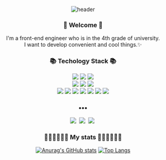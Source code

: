 <div align='center'>

![header](https://capsule-render.vercel.app/api?type=waving&color=auto&height=165&section=header&text=Hayeong%20Jang&fontSize=80&fontAlign=60)

  <h3> 🙌 Welcome 🙌 </h3>
  <p>I'm a front-end engineer who is in the 4th grade of university.<br/>I want to develop convenient and cool things.✨</p>
  
  <h3>📚 Techology Stack 📚</h3>
  <img src="https://img.shields.io/badge/Java-007396?style=flat-square&logo=Java&logoColor=white"/>
  <img src="https://img.shields.io/badge/Python-3766AB?style=flat-square&logo=Python&logoColor=white"/>
  <img src="https://img.shields.io/badge/C-A8B9CC?style=flat-square&logo=C&logoColor=white"/>
  <br/>
  
  <img src="https://img.shields.io/badge/HTML5-E34F26?style=flat-square&logo=JavaScript&logoColor=white"/>
  <img src="https://img.shields.io/badge/css-1572B6?style=flat-square&logo=css3&logoColor=white"/>
  <img src="https://img.shields.io/badge/JavaScript-F7DF1E?style=flat-square&logo=JavaScript&logoColor=white"/>
  <br/>

  <img src="https://img.shields.io/badge/React-61DAFB?style=flat-square&logo=React&logoColor=white"/>
  <img src="https://img.shields.io/badge/Redux-764ABC?style=flat-square&logo=Redux&logoColor=white"/>
  <img src="https://img.shields.io/badge/styled%20components-DB7093?style=flat-square&logo=styled-components&logoColor=white"/>
  <img src="https://img.shields.io/badge/Android-3DDC84?style=flat-square&logo=Android&logoColor=white"/>
  <img src="https://img.shields.io/badge/Kotlin-0095D5?style=flat-square&logo=Kotlin&logoColor=white"/>
  <img src="https://img.shields.io/badge/Firebase-FFCA28?style=flat-square&logo=Firebase&logoColor=white"/>
  <img src="https://img.shields.io/badge/AWS-232F3E?style=flat-square&logo=AmazonAWS&logoColor=white"/>

  <h3>•••</h3>
    
  <p align='center'>
  <a href="mailto:hyj9829@gmail.com"><img src="https://img.shields.io/badge/Gmail-d14836?style=flat-square&logo=Gmail&logoColor=white&link=mailto:hyj9829@gmail.com"/></a>&nbsp
  <a href="https://velog.io/@hammii"><img src="https://img.shields.io/badge/Velog-11B48A?style=flat-square&logo=Vimeo&logoColor=white&link=https://velog.io/@hammii"/></a>&nbsp
  <a href="https://hammii.tistory.com/"><img src="http://img.shields.io/badge/Tistory-black?style=flat-square&logo=blogger&logoColor=white&link=https://hammii.tistory.com"/></a>&nbsp

<!--   <a href="https://www.notion.so/Jang-Hayeong-212012cc89c44ba5bec1911eb1c69cbf"><img src="https://img.shields.io/badge/Notion-232F3E?style=flat-square&logo=Notion&logoColor=white&link=https://www.notion.so/Jang-Hayeong-212012cc89c44ba5bec1911eb1c69cbf"/></a> -->
  </p>
  
  <h3> 🏃🏻‍♀️🏃🏻‍♀️ My stats 🏃🏻‍♀️🏃🏻‍♀ </h3>
  
[![Anurag's GitHub stats](https://github-readme-stats.vercel.app/api?username=hammii&hide=stars&count_private=true&show_icons=true&theme=buefy)](https://github.com/anuraghazra/github-readme-stats) [![Top Langs](https://github-readme-stats.vercel.app/api/top-langs/?username=hammii&layout=compact&theme=buefy&hide=css)](https://github.com/anuraghazra/github-readme-stats)
  
</div>
